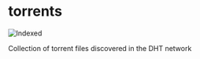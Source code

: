 torrents 
========
![Indexed](https://img.shields.io/badge/indexed-176585-blue)

Collection of torrent files discovered in the DHT network
